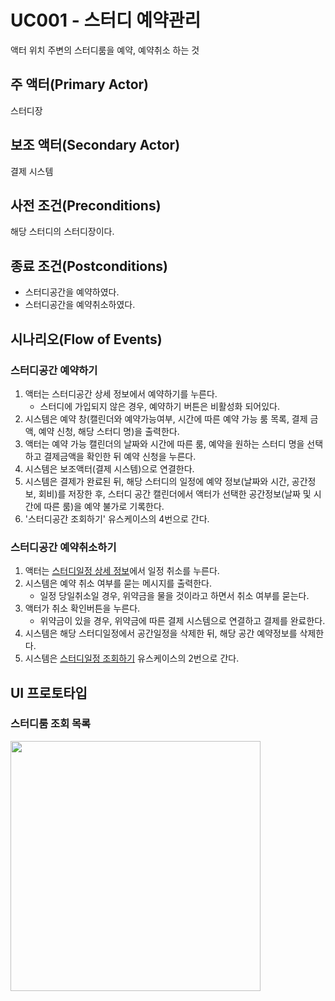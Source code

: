 # UC001 - 스터디 예약관리
액터 위치 주변의 스터디룸을 예약, 예약취소 하는 것

## 주 액터(Primary Actor)

스터디장

## 보조 액터(Secondary Actor)

결제 시스템

## 사전 조건(Preconditions)

해당 스터디의 스터디장이다.

## 종료 조건(Postconditions)

- 스터디공간을 예약하였다.
- 스터디공간을 예약취소하였다.

## 시나리오(Flow of Events)


### 스터디공간 예약하기

1. 액터는 스터디공간 상세 정보에서 예약하기를 누른다.
    - 스터디에 가입되지 않은 경우, 예약하기 버튼은 비활성화 되어있다.
2. 시스템은 예약 창(캘린더와 예약가능여부, 시간에 따른 예약 가능 룸 목록, 결제 금액, 예약 신청, 해당 스터디 명)을 출력한다.
3. 액터는 예약 가능 캘린더의 날짜와 시간에 따른 룸, 예약을 원하는 스터디 명을 선택하고 결제금액을 확인한 뒤 예약 신청을 누른다.
4. 시스템은 보조액터(결제 시스템)으로 연결한다.
5. 시스템은 결제가 완료된 뒤, 해당 스터디의 일정에 예약 정보(날짜와 시간, 공간정보, 회비)를 저장한 후, 
스터디 공간 캘린더에서 액터가 선택한 공간정보(날짜 및 시간에 따른 룸)을 예약 불가로 기록한다.
6. '스터디공간 조회하기' 유스케이스의 4번으로 간다.

### 스터디공간 예약취소하기

1. 액터는 [스터디일정 상세 정보](uc-스터디일정.md)에서 일정 취소를 누른다.
2. 시스템은 예약 취소 여부를 묻는 메시지를 출력한다.
    - 일정 당일취소일 경우, 위약금을 물을 것이라고 하면서 취소 여부를 묻는다. 
3. 액터가 취소 확인버튼을 누른다.
    - 위약금이 있을 경우, 위약금에 따른 결제 시스템으로 연결하고 결제를 완료한다.
3. 시스템은 해당 스터디일정에서 공간일정을 삭제한 뒤, 해당 공간 예약정보를 삭제한다.
4. 시스템은 [스터디일정 조회하기](uc-스터디일정.md) 유스케이스의 2번으로 간다.


## UI 프로토타입

### 스터디룸 조회 목록

<img src="./UI/space.png" width="400"/>



 

